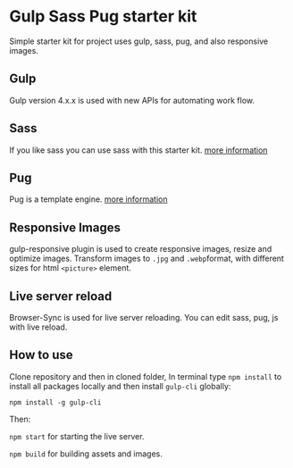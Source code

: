 # Gulp Sass Pug starter kit

Simple starter kit for project uses gulp, sass, pug, and also responsive images.

## Gulp

Gulp version 4.x.x is used with new APIs for automating work flow.

## Sass

If you like sass you can use sass with this starter kit. [more information](https://sass-lang.com/)

## Pug

Pug is a template engine. [more information](https://pugjs.org/api/getting-started.html)

## Responsive Images

gulp-responsive plugin is used to create responsive images, resize and optimize images.
Transform images to `.jpg` and `.webp`format, with different sizes for html `<picture>` element.

## Live server reload

Browser-Sync is used for live server reloading. You can edit sass, pug, js with live reload.

## How to use

Clone repository and then in cloned folder, In terminal type `npm install` to install all packages locally and then install `gulp-cli` globally:

`npm install -g gulp-cli`

Then:

`npm start` for starting the live server.

`npm build` for building assets and images.
